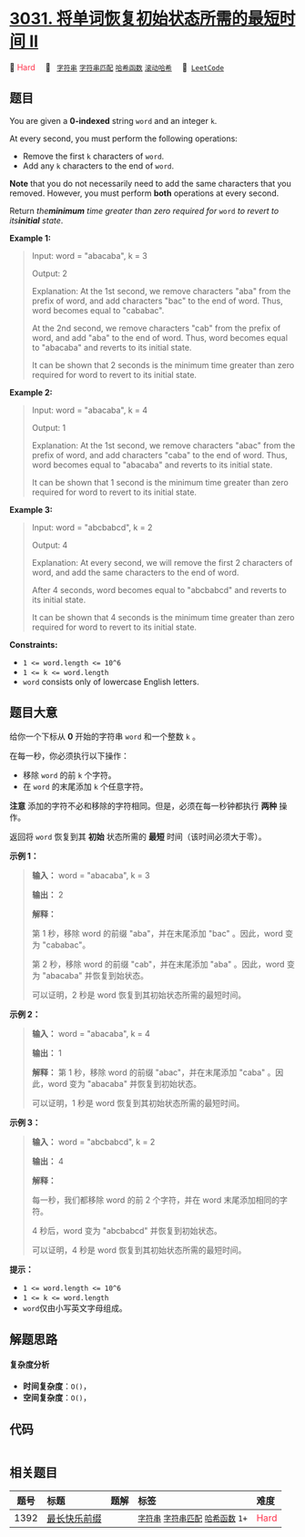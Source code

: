 # [3031. 将单词恢复初始状态所需的最短时间 II](https://leetcode.com/problems/minimum-time-to-revert-word-to-initial-state-ii)

🔴 <font color=#ff334b>Hard</font>&emsp; 🔖&ensp; [`字符串`](/tag/string.md) [`字符串匹配`](/tag/string-matching.md) [`哈希函数`](/tag/hash-function.md) [`滚动哈希`](/tag/rolling-hash.md)&emsp; 🔗&ensp;[`LeetCode`](https://leetcode.com/problems/minimum-time-to-revert-word-to-initial-state-ii)

## 题目

You are given a **0-indexed** string `word` and an integer `k`.

At every second, you must perform the following operations:

  * Remove the first `k` characters of `word`.
  * Add any `k` characters to the end of `word`.

**Note** that you do not necessarily need to add the same characters that you
removed. However, you must perform **both** operations at every second.

Return _the**minimum** time greater than zero required for_ `word` _to revert
to its**initial** state_.



**Example 1:**

> Input: word = "abacaba", k = 3
> 
> Output: 2
> 
> Explanation: At the 1st second, we remove characters "aba" from the prefix of word, and add characters "bac" to the end of word. Thus, word becomes equal to "cababac".
> 
> At the 2nd second, we remove characters "cab" from the prefix of word, and add "aba" to the end of word. Thus, word becomes equal to "abacaba" and reverts to its initial state.
> 
> It can be shown that 2 seconds is the minimum time greater than zero required for word to revert to its initial state.

**Example 2:**

> Input: word = "abacaba", k = 4
> 
> Output: 1
> 
> Explanation: At the 1st second, we remove characters "abac" from the prefix of word, and add characters "caba" to the end of word. Thus, word becomes equal to "abacaba" and reverts to its initial state.
> 
> It can be shown that 1 second is the minimum time greater than zero required for word to revert to its initial state.

**Example 3:**

> Input: word = "abcbabcd", k = 2
> 
> Output: 4
> 
> Explanation: At every second, we will remove the first 2 characters of word, and add the same characters to the end of word.
> 
> After 4 seconds, word becomes equal to "abcbabcd" and reverts to its initial state.
> 
> It can be shown that 4 seconds is the minimum time greater than zero required for word to revert to its initial state.

**Constraints:**

  * `1 <= word.length <= 10^6`
  * `1 <= k <= word.length`
  * `word` consists only of lowercase English letters.


## 题目大意

给你一个下标从 **0** 开始的字符串 `word` 和一个整数 `k` 。

在每一秒，你必须执行以下操作：

  * 移除 `word` 的前 `k` 个字符。
  * 在 `word` 的末尾添加 `k` 个任意字符。

**注意** 添加的字符不必和移除的字符相同。但是，必须在每一秒钟都执行 **两种** 操作。

返回将 `word` 恢复到其 **初始** 状态所需的 **最短** 时间（该时间必须大于零）。



**示例 1：**

> 
> 
> 
> 
> 
> **输入：** word = "abacaba", k = 3
> 
> **输出：** 2
> 
> **解释：**
> 
> 第 1 秒，移除 word 的前缀 "aba"，并在末尾添加 "bac" 。因此，word 变为 "cababac"。
> 
> 第 2 秒，移除 word 的前缀 "cab"，并在末尾添加 "aba" 。因此，word 变为 "abacaba" 并恢复到始状态。
> 
> 可以证明，2 秒是 word 恢复到其初始状态所需的最短时间。
> 
> 

**示例 2：**

> 
> 
> 
> 
> 
> **输入：** word = "abacaba", k = 4
> 
> **输出：** 1
> 
> **解释：** 第 1 秒，移除 word 的前缀 "abac"，并在末尾添加 "caba" 。因此，word 变为 "abacaba" 并恢复到初始状态。
> 
> 可以证明，1 秒是 word 恢复到其初始状态所需的最短时间。
> 
> 

**示例 3：**

> 
> 
> 
> 
> 
> **输入：** word = "abcbabcd", k = 2
> 
> **输出：** 4
> 
> **解释：**
> 
> 每一秒，我们都移除 word 的前 2 个字符，并在 word 末尾添加相同的字符。
> 
> 4 秒后，word 变为 "abcbabcd" 并恢复到初始状态。
> 
> 可以证明，4 秒是 word 恢复到其初始状态所需的最短时间。
> 
> 



**提示：**

  * `1 <= word.length <= 10^6`
  * `1 <= k <= word.length`
  * `word`仅由小写英文字母组成。


## 解题思路

#### 复杂度分析

- **时间复杂度**：`O()`，
- **空间复杂度**：`O()`，

## 代码

```javascript

```

## 相关题目

<!-- prettier-ignore -->
| 题号 | 标题 | 题解 | 标签 | 难度 |
| :------: | :------ | :------: | :------ | :------ |
| 1392 | [最长快乐前缀](https://leetcode.com/problems/longest-happy-prefix) |  |  [`字符串`](/tag/string.md) [`字符串匹配`](/tag/string-matching.md) [`哈希函数`](/tag/hash-function.md) `1+` | <font color=#ff334b>Hard</font> |